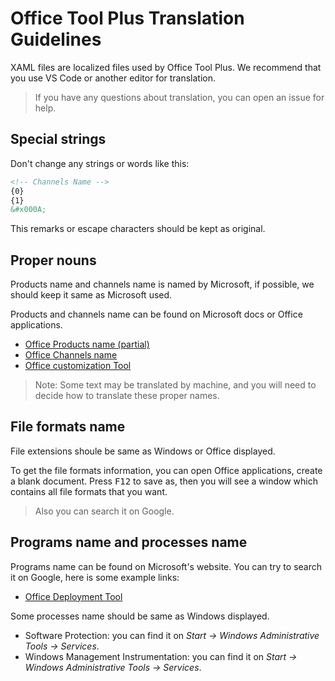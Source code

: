 # Office Tool Plus Translation Guidelines

XAML files are localized files used by Office Tool Plus. We recommend that you use VS Code or another editor for translation.

> If you have any questions about translation, you can open an issue for help.

## Special strings

Don't change any strings or words like this:

```xml
<!-- Channels Name -->
{0}
{1}
&#x000A;
```

This remarks or escape characters should be kept as original.

## Proper nouns

Products name and channels name is named by Microsoft, if possible, we should keep it same as Microsoft used.

Products and channels name can be found on Microsoft docs or Office applications.

- [Office Products name (partial)](https://docs.microsoft.com/en-us/office365/troubleshoot/installation/product-ids-supported-office-deployment-click-to-run)
- [Office Channels name](https://docs.microsoft.com/en-us/deployoffice/overview-update-channels)
- [Office customization Tool](https://go.microsoft.com/fwlink/?linkid=854077)

> Note: Some text may be translated by machine, and you will need to decide how to translate these proper names.

## File formats name

File extensions shoule be same as Windows or Office displayed.

To get the file formats information, you can open Office applications, create a blank document. Press <kbd>F12</kbd> to save as, then you will see a window which contains all file formats that you want.

> Also you can search it on Google.

## Programs name and processes name

Programs name can be found on Microsoft's website. You can try to search it on Google, here is some example links:

- [Office Deployment Tool](https://aka.ms/ODT)

Some processes name should be same as Windows displayed.

- Software Protection: you can find it on *Start -> Windows Administrative Tools -> Services*.
- Windows Management Instrumentation: you can find it on *Start -> Windows Administrative Tools -> Services*.
